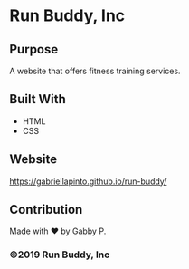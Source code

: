 # Run Buddy, Inc

## Purpose
A website that offers fitness training services. 

## Built With
* HTML
* CSS

## Website
https://gabriellapinto.github.io/run-buddy/

## Contribution
Made with ❤️ by Gabby P.

### ©️2019 Run Buddy, Inc 
